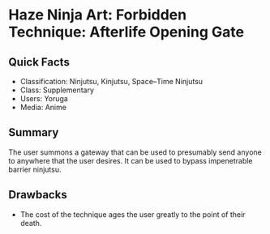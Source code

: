 # Haze Ninja Art: Forbidden Technique: Afterlife Opening Gate

## Quick Facts
- Classification: Ninjutsu, Kinjutsu, Space–Time Ninjutsu
- Class: Supplementary
- Users: Yoruga
- Media: Anime

## Summary
The user summons a gateway that can be used to presumably send anyone to anywhere that the user desires. It can be used to bypass impenetrable barrier ninjutsu.

## Drawbacks
- The cost of the technique ages the user greatly to the point of their death.
